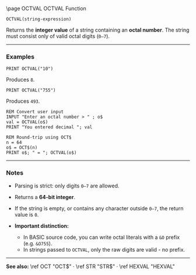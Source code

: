 \page OCTVAL OCTVAL Function

```basic
OCTVAL(string-expression)
```

Returns the **integer value** of a string containing an **octal number**.
The string must consist only of valid octal digits (`0–7`).

---

### Examples

```basic
PRINT OCTVAL("10")
```

Produces `8`.

```basic
PRINT OCTVAL("755")
```

Produces `493`.

```basic
REM Convert user input
INPUT "Enter an octal number > " ; o$
val = OCTVAL(o$)
PRINT "You entered decimal "; val
```

```basic
REM Round-trip using OCT$
n = 64
o$ = OCT$(n)
PRINT o$; " = "; OCTVAL(o$)
```

---

### Notes

* Parsing is strict: only digits `0–7` are allowed.
* Returns a **64-bit integer**.
* If the string is empty, or contains any character outside `0–7`, the return value is `0`.
* **Important distinction:**

  * In BASIC source code, you can write octal literals with a `&O` prefix (e.g. `&O755`).
  * In strings passed to `OCTVAL`, only the raw digits are valid - no prefix.

---

**See also:**
\ref OCT "OCT\$" · \ref STR "STR\$" · \ref HEXVAL "HEXVAL"

